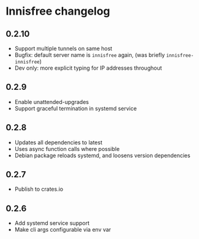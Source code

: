 # Innisfree changelog

## 0.2.10

* Support multiple tunnels on same host
* Bugfix: default server name is `innisfree` again, (was briefly `innisfree-innisfree`)
* Dev only: more explicit typing for IP addresses throughout

## 0.2.9

* Enable unattended-upgrades
* Support graceful termination in systemd service

## 0.2.8

* Updates all dependencies to latest
* Uses async function calls where possible
* Debian package reloads systemd, and loosens version dependencies

## 0.2.7

* Publish to crates.io

## 0.2.6

* Add systemd service support
* Make cli args configurable via env var
